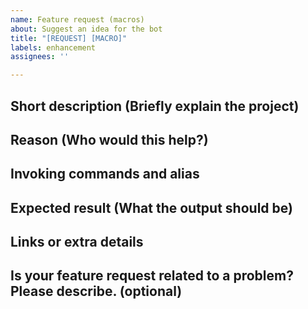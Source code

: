 ```yaml
---
name: Feature request (macros)
about: Suggest an idea for the bot
title: "[REQUEST] [MACRO]"
labels: enhancement
assignees: ''

---
```


## Short description (Briefly explain the project)

## Reason (Who would this help?)

## Invoking commands and alias

## Expected result (What the output should be)

## Links or extra details

## Is your feature request related to a problem? Please describe. (optional)


```
